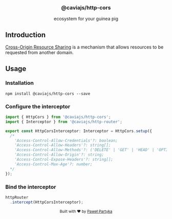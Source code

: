 <div align="center">
<h3>@caviajs/http-cors</h3>
<p>ecosystem for your guinea pig</p>
</div>

## Introduction

[Cross-Origin Resource Sharing](https://developer.mozilla.org/en-US/docs/Web/HTTP/CORS) is a mechanism that allows
resources to be requested from another domain.

## Usage

### Installation

```shell
npm install @caviajs/http-cors --save
```

### Configure the interceptor

```typescript
import { HttpCors } from '@caviajs/http-cors';
import { Interceptor } from '@caviajs/http-router';

export const HttpCorsInterceptor: Interceptor = HttpCors.setup({
  /* 
    'Access-Control-Allow-Credentials'?: boolean;
    'Access-Control-Allow-Headers'?: string[];
    'Access-Control-Allow-Methods'?: ('DELETE' | 'GET' | 'HEAD' | 'OPTIONS' | 'PATCH' | 'POST' | 'PUT')[];
    'Access-Control-Allow-Origin'?: string;
    'Access-Control-Expose-Headers'?: string[];
    'Access-Control-Max-Age'?: number;
  */
});
```

### Bind the interceptor

```typescript
httpRouter
  .intercept(HttpCorsInterceptor);
```

<div align="center">
  <sub>Built with ❤︎ by <a href="https://partyka.dev">Paweł Partyka</a></sub>
</div>
